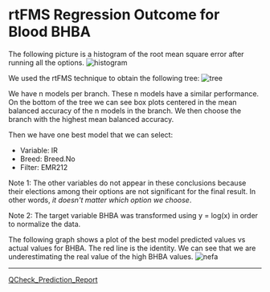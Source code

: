 # rtFMS Regression Outcome for Blood BHBA

The following picture is a histogram of the root mean square error after running all the options.
![histogram](https://github.com/JFMandujanoR/QCheck_Prediction_Report/blob/master/Histogram_Numeric_RMSE_GLMNET_BHBA.png)

We used the rtFMS technique to obtain the following tree:
![tree](https://github.com/JFMandujanoR/QCheck_Prediction_Report/blob/master/Tree_Numeric_RMSE_GLMNET_BHBA.png)

We have n models per branch. These n models have a similar performance. On the bottom of the tree we can see box plots centered in the mean balanced accuracy of the n models in the branch. We then choose the branch with the highest mean balanced accuracy.

Then we have one best model that we can select:

- Variable: IR
- Breed: Breed.No
- Filter: EMR212

Note 1: The other variables do not appear in these conclusions because their elections among their options are not significant for the final result. In other words, _it doesn't matter which option we choose_.

Note 2: The target variable BHBA was transformed using y = log(x) in order to normalize the data. 

The following graph shows a plot of the best model predicted values vs actual values for BHBA. The red line is the identity. We can see that we are underestimating the real value of the high BHBA values.
![nefa](https://github.com/JFMandujanoR/QCheck_Prediction_Report/blob/master/BHBA.png)
_________________________________________________________________________________________________________________________________
[QCheck_Prediction_Report](https://github.com/JFMandujanoR/QCheck_Prediction_Report/blob/master/README.md)

